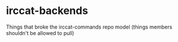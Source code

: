 irccat-backends
===============

Things that broke the irccat-commands repo model (things members shouldn't be allowed to pull)